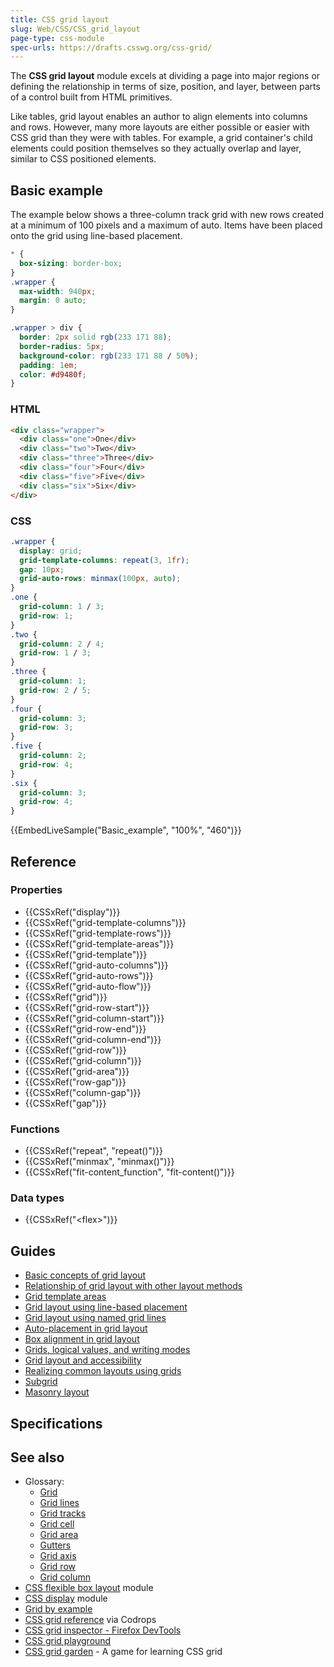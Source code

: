 ```yaml
---
title: CSS grid layout
slug: Web/CSS/CSS_grid_layout
page-type: css-module
spec-urls: https://drafts.csswg.org/css-grid/
---
```




The **CSS grid layout** module excels at dividing a page into major regions or defining the relationship in terms of size, position, and layer, between parts of a control built from HTML primitives.

Like tables, grid layout enables an author to align elements into columns and rows. However, many more layouts are either possible or easier with CSS grid than they were with tables. For example, a grid container's child elements could position themselves so they actually overlap and layer, similar to CSS positioned elements.

## Basic example

The example below shows a three-column track grid with new rows created at a minimum of 100 pixels and a maximum of auto. Items have been placed onto the grid using line-based placement.

```css hidden
* {
  box-sizing: border-box;
}
.wrapper {
  max-width: 940px;
  margin: 0 auto;
}

.wrapper > div {
  border: 2px solid rgb(233 171 88);
  border-radius: 5px;
  background-color: rgb(233 171 88 / 50%);
  padding: 1em;
  color: #d9480f;
}
```

### HTML

```html
<div class="wrapper">
  <div class="one">One</div>
  <div class="two">Two</div>
  <div class="three">Three</div>
  <div class="four">Four</div>
  <div class="five">Five</div>
  <div class="six">Six</div>
</div>
```

### CSS

```css
.wrapper {
  display: grid;
  grid-template-columns: repeat(3, 1fr);
  gap: 10px;
  grid-auto-rows: minmax(100px, auto);
}
.one {
  grid-column: 1 / 3;
  grid-row: 1;
}
.two {
  grid-column: 2 / 4;
  grid-row: 1 / 3;
}
.three {
  grid-column: 1;
  grid-row: 2 / 5;
}
.four {
  grid-column: 3;
  grid-row: 3;
}
.five {
  grid-column: 2;
  grid-row: 4;
}
.six {
  grid-column: 3;
  grid-row: 4;
}
```

{{EmbedLiveSample("Basic_example", "100%", "460")}}

## Reference

### Properties

- {{CSSxRef("display")}}
- {{CSSxRef("grid-template-columns")}}
- {{CSSxRef("grid-template-rows")}}
- {{CSSxRef("grid-template-areas")}}
- {{CSSxRef("grid-template")}}
- {{CSSxRef("grid-auto-columns")}}
- {{CSSxRef("grid-auto-rows")}}
- {{CSSxRef("grid-auto-flow")}}
- {{CSSxRef("grid")}}
- {{CSSxRef("grid-row-start")}}
- {{CSSxRef("grid-column-start")}}
- {{CSSxRef("grid-row-end")}}
- {{CSSxRef("grid-column-end")}}
- {{CSSxRef("grid-row")}}
- {{CSSxRef("grid-column")}}
- {{CSSxRef("grid-area")}}
- {{CSSxRef("row-gap")}}
- {{CSSxRef("column-gap")}}
- {{CSSxRef("gap")}}

### Functions

- {{CSSxRef("repeat", "repeat()")}}
- {{CSSxRef("minmax", "minmax()")}}
- {{CSSxRef("fit-content_function", "fit-content()")}}

### Data types

- {{CSSxRef("&lt;flex&gt;")}}

## Guides

- [Basic concepts of grid layout](/Web/CSS/CSS_grid_layout/Basic_concepts_of_grid_layout)
- [Relationship of grid layout with other layout methods](/Web/CSS/CSS_grid_layout/Relationship_of_grid_layout_with_other_layout_methods)
- [Grid template areas](/Web/CSS/CSS_grid_layout/Grid_template_areas)
- [Grid layout using line-based placement](/Web/CSS/CSS_grid_layout/Grid_layout_using_line-based_placement)
- [Grid layout using named grid lines](/Web/CSS/CSS_grid_layout/Grid_layout_using_named_grid_lines)
- [Auto-placement in grid layout](/Web/CSS/CSS_grid_layout/Auto-placement_in_grid_layout)
- [Box alignment in grid layout](/Web/CSS/CSS_grid_layout/Box_alignment_in_grid_layout)
- [Grids, logical values, and writing modes](/Web/CSS/CSS_grid_layout/Grids_logical_values_and_writing_modes)
- [Grid layout and accessibility](/Web/CSS/CSS_grid_layout/Grid_layout_and_accessibility)
- [Realizing common layouts using grids](/Web/CSS/CSS_grid_layout/Realizing_common_layouts_using_grids)
- [Subgrid](/Web/CSS/CSS_grid_layout/Subgrid)
- [Masonry layout](/Web/CSS/CSS_grid_layout/Masonry_layout)

## Specifications



## See also

- Glossary:
  - [Grid](/Glossary/Grid)
  - [Grid lines](/Glossary/Grid_Lines)
  - [Grid tracks](/Glossary/Grid_Tracks)
  - [Grid cell](/Glossary/Grid_Cell)
  - [Grid area](/Glossary/Grid_Areas)
  - [Gutters](/Glossary/Gutters)
  - [Grid axis](/Glossary/Grid_Axis)
  - [Grid row](/Glossary/Grid_Row)
  - [Grid column](/Glossary/Grid_Column)
- [CSS flexible box layout](/Web/CSS/CSS_flexible_box_layout) module
- [CSS display](/Web/CSS/CSS_display) module
- [Grid by example](https://gridbyexample.com/)
- [CSS grid reference](https://tympanus.net/codrops/css_reference/grid/) via Codrops
- [CSS grid inspector - Firefox DevTools](https://firefox-source-docs.mozilla.org/devtools-user/page_inspector/how_to/examine_grid_layouts/index.html)
- [CSS grid playground](https://mozilladevelopers.github.io/playground/css-grid/)
- [CSS grid garden](https://cssgridgarden.com/) - A game for learning CSS grid
